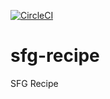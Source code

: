 [![CircleCI](https://circleci.com/gh/fitillo/sfg-recipes.svg?style=svg)](https://circleci.com/gh/fitillo/sfg-recipes)
# sfg-recipe
SFG Recipe